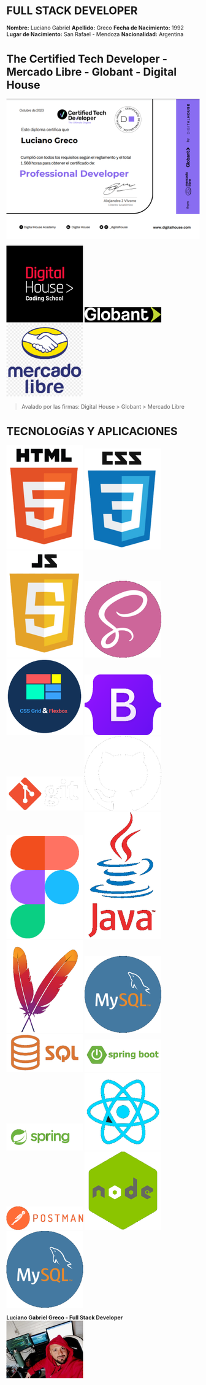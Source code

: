 **FULL STACK DEVELOPER**
========================

**Nombre:** Luciano Gabriel
**Apellido:** Greco 
**Fecha de Nacimiento:** 1992
**Lugar de Nacimiento:** San Rafael - Mendoza
**Nacionalidad:** Argentina


**The Certified Tech Developer** - Mercado Libre - Globant - Digital House
===============================

![](./img/certified%20tech%20developer.png)

<img src ="./img/digital%20house.png" width="200">
<img src ="./img/globant.png" width="200">
<img src ="./img/mercadoLibre.png" width="200">

> Avalado por las firmas: Digital House > Globant > Mercado Libre


**TECNOLOGíAS Y APLICACIONES**
==============================

<img src ="./img/html.png" width="200">
<img src ="./img/css.png" width="200">
<img src ="./img/javaScript.png" width="200">
<img src ="./img/sass.png" width="200">
<img src ="./img/grid&flexbox.png" width="200">
<img src ="./img/bootstrap.png" width="200">
<img src ="./img/git.png" width="200">
<img src ="./img/github.png" width="200">
<img src ="./img/figma.png" width="200">
<img src ="./img/Java.png" width="200">
<img src ="./img/maven.png" width="200">
<img src ="./img/mysql.png" width="200">
<img src ="./img/sql.png" width="200">
<img src ="./img/springBoot.png" width="200">
<img src ="./img/spring.png" width="200">
<img src ="./img/React.png" width="200">
<img src ="./img/postman.png" width="200">
<img src ="./img/nodejs.png" width="200">
<img src ="./img/mysql.png" width="200">



**Luciano Gabriel Greco - Full Stack Developer**
<img src ="./img/LucianoGreco.jpeg" width="200">